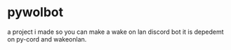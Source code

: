 # pywolbot
a project i made so you can make a wake on lan discord bot
it is depedemt on 
py-cord and
wakeonlan.
